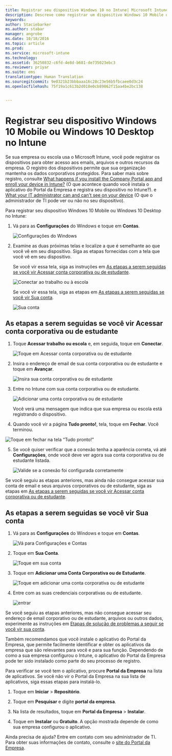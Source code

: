 ```yaml
---
title: Registrar seu dispositivo Windows 10 no Intune| Microsoft Intune
description: Descreve como registrar um dispositivo Windows 10 Mobile ou Desktop no Intune
keywords: 
author: Staciebarker
ms.author: stabar
manager: angrobe
ms.date: 10/18/2016
ms.topic: article
ms.prod: 
ms.service: microsoft-intune
ms.technology: 
ms.assetid: 36250832-c6fd-4e8d-b681-de735023ebc3
ms.reviewer: priyar
ms.suite: ems
translationtype: Human Translation
ms.sourcegitcommit: 9e0321b23bbbaaa16c28c23e56b5fbcaee0d3c24
ms.openlocfilehash: 75f19a1c613b2d018e0cb89862f15aa4be2bc138


---
```



# Registrar seu dispositivo Windows 10 Mobile ou Windows 10 Desktop no Intune

Se sua empresa ou escola usa o Microsoft Intune, você pode registrar os dispositivos para obter acesso aos emails, arquivos e outros recursos da empresa. O registro dos dispositivos permite que sua organização mantenha os dados corporativos protegidos. Para saber mais sobre registro, consulte [What happens if you install the Company Portal app and enroll your device in Intune?](what-happens-if-you-install-the-company-portal-app-and-enroll-your-device-in-intune-windows.md) (O que acontece quando você instala o aplicativo do Portal da Empresa e registra seu dispositivo no Intune?). e [What your IT administrator can and can't see on your device](what-can-your-it-administrator-see-when-you-enroll-your-device-in-intune-windows.md) (O que o administrador de TI pode ver ou não no seu dispositivo).


Para registrar seu dispositivo Windows 10 Mobile ou Windows 10 Desktop no Intune:

1.  Vá para as **Configurações** do Windows e toque em **Contas**.

    ![Configurações do Windows](./media/w10-enroll-rs1-settings-accounts.png)

2.  Examine as duas próximas telas e localize a que é semelhante ao que você vê em seu dispositivo. Siga as etapas fornecidas com a tela que você vê em seu dispositivo.

    Se você vir essa tela, siga as instruções em [As etapas a serem seguidas se você vir Acessar conta corporativa ou de estudante](#steps-to-follow-if-you-see-access-work-or-school).

    ![Conectar ao trabalho ou à escola](./media/w10-enroll-rs1-connect-to-work-or-school.png)

    Se você vir essa tela, siga as etapas em [As etapas a serem seguidas se você vir Sua conta](#steps-to-follow-if-you-see-your-account).

    ![Sua conta](./media/w10-enroll-2-accounts-your-account.png)

## As etapas a serem seguidas se você vir Acessar conta corporativa ou de estudante

1.  Toque **Acessar trabalho ou escola** e, em seguida, toque em **Conectar**.

    ![Toque em Acessar conta corporativa ou de estudante](./media/w10-enroll-rs1-connect-to-work-or-school.png)

2.  Insira o endereço de email de sua conta corporativa ou de estudante e toque em **Avançar**.

    ![Insira sua conta corporativa ou de estudante](./media/w10-enroll-rs1-set-up-work-or-school-account.png)

3. Entre no Intune com sua conta corporativa ou de estudante.

    ![Adicionar uma conta corporativa ou de estudante](./media/w10-enroll-rs1-enter-your-credentials.png)

    Você verá uma mensagem que indica que sua empresa ou escola está registrando o dispositivo.

4. Quando você vir a página **Tudo pronto!**, tela, toque em **Fechar**. Você terminou.

  ![Toque em fechar na tela “Tudo pronto!”](./media/w10-enroll-rs1-youre-all-set.png)

5. Se você quiser verificar que a conexão tenha a aparência correta, vá até **Configurações**, onde você deve ver agora sua conta corporativa ou de estudante listada.

    ![Valide se a conexão foi configurada corretamente](./media/w10-enroll-rs1-validate-successful-enrollment.png)

Se você seguiu as etapas anteriores, mas ainda não consegue acessar sua conta de email e seus arquivos corporativos ou de estudante, siga as etapas em [As etapas a serem seguidas se você vir Acessar conta corporativa ou de estudante](troubleshoot-your-windows-10-device-windows.md#troubleshooting-steps-to-follow-if-you-see-access-work-or-school).


## As etapas a serem seguidas se você vir Sua conta

1.  Vá para as **Configurações** do Windows e toque em **Contas**.

    ![Vá para Configurações e Contas](./media/W10-enroll-1-settings-accounts.png)

2.  Toque em **Sua Conta**.

    ![Toque em sua conta](./media/W10-enroll-2-accounts-your-account.png)

3.  Toque em **Adicionar uma Conta Corporativa ou de Estudante**.

    ![Toque em adicionar uma conta corporativa ou de estudante](./media/w10-enroll-3-add-work-school-acct.png)

4.  Entre com as suas credenciais corporativas ou de estudante.

    ![entrar](./media/W10-enroll-4-sign-in.png)

Se você seguiu as etapas anteriores, mas não consegue acessar seu endereço de email corporativo ou de estudante, arquivos ou outros dados, experimente as instruções em [Etapas de solução de problemas a seguir se você vir sua conta](troubleshoot-your-windows-10-device-windows.md#troubleshooting-steps-to-follow-if-you-see-your-account).

Também recomendamos que você instale o aplicativo do Portal da Empresa, que permite facilmente identificar e obter os aplicativos da empresa que são relevantes para você e para sua função. Dependendo de como a sua empresa configurou o Intune, o aplicativo do Portal da Empresa pode ter sido instalado como parte do seu processo de registro.

Para verificar se você tem o aplicativo, procure **Portal da Empresa** na lista de aplicativos. Se você não vir o Portal da Empresa na sua lista de aplicativos, siga essas etapas para instalá-lo.

1.  Toque em **Iniciar** &gt; **Repositório**.

2.  Toque em **Pesquisar** e digite **portal da empresa**.

3.  Na lista de resultados, toque em **Portal da Empresa** &gt; **Instalar**.

4.  Toque em **Instalar** ou **Gratuito**. A opção mostrada depende de como sua empresa configurou o aplicativo.

Ainda precisa de ajuda? Entre em contato com seu administrador de TI. Para obter suas informações de contato, consulte o [site do Portal da Empresa](http://portal.manage.microsoft.com).





<!--HONumber=Oct16_HO1-->


